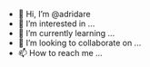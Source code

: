 - 👋 Hi, I’m @adridare
- 👀 I’m interested in ...
- 🌱 I’m currently learning ...
- 💞️ I’m looking to collaborate on ...
- 📫 How to reach me ...

<!---
adridare/adridare is a ✨ special ✨ repository because its `README.md` (this file) appears on your GitHub profile.
You can click the Preview link to take a look at your changes.
--->
